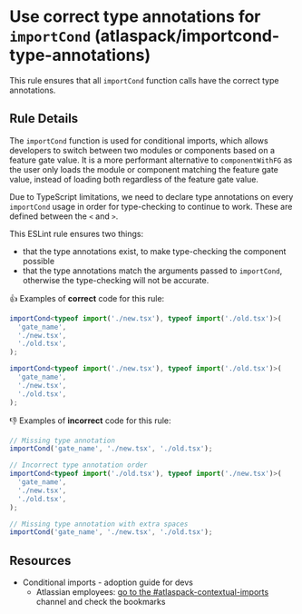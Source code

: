 # Use correct type annotations for `importCond` (atlaspack/importcond-type-annotations)

This rule ensures that all `importCond` function calls have the correct type annotations.

## Rule Details

The `importCond` function is used for conditional imports, which allows developers to switch between
two modules or components based on a feature gate value. It is a more performant alternative to
`componentWithFG` as the user only loads the module or component matching the feature gate value,
instead of loading both regardless of the feature gate value.

Due to TypeScript limitations, we need to declare type annotations on every `importCond` usage in
order for type-checking to continue to work. These are defined between the `<` and `>`.

This ESLint rule ensures two things:

- that the type annotations exist, to make type-checking the component possible
- that the type annotations match the arguments passed to `importCond`, otherwise the type-checking
  will not be accurate.

👍 Examples of **correct** code for this rule:

```ts
importCond<typeof import('./new.tsx'), typeof import('./old.tsx')>(
  'gate_name',
  './new.tsx',
  './old.tsx',
);

importCond<typeof import('./new.tsx'), typeof import('./old.tsx')>(
  'gate_name',
  './new.tsx',
  './old.tsx',
);
```

👎 Examples of **incorrect** code for this rule:

```ts
// Missing type annotation
importCond('gate_name', './new.tsx', './old.tsx');

// Incorrect type annotation order
importCond<typeof import('./old.tsx'), typeof import('./new.tsx')>(
  'gate_name',
  './new.tsx',
  './old.tsx',
);

// Missing type annotation with extra spaces
importCond('gate_name', './new.tsx', './old.tsx');
```

## Resources

- Conditional imports - adoption guide for devs
  - Atlassian employees: [go to the #atlaspack-contextual-imports](https://atlassian.enterprise.slack.com/archives/C07SP6N4FD5) channel and check the bookmarks

